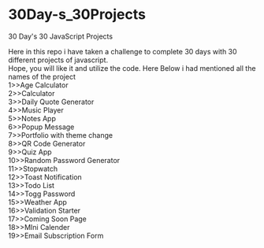 # 30Day-s_30Projects

30 Day's 30 JavaScript Projects

Here in this repo i have taken a challenge to complete 30 days with 30 different projects of javascript.</br>
Hope, you will like it and utilize the code.
Here Below i had mentioned all the names of the project</br>
1>>Age Calculator</br>
2>>Calculator</br>
3>>Daily Quote Generator</br>
4>>Music Player</br>
5>>Notes App</br>
6>>Popup Message</br>
7>>Portfolio with theme change</br>
8>>QR Code Generator</br>
9>>Quiz App</br>
10>>Random Password Generator</br>
11>>Stopwatch</br>
12>>Toast Notification</br>
13>>Todo List</br>
14>>Togg Password</br>
15>>Weather App</br>
16>>Validation Starter</br>
17>>Coming Soon Page</br>
18>>MIni Calender</br>
19>>Email Subscription Form</br>
